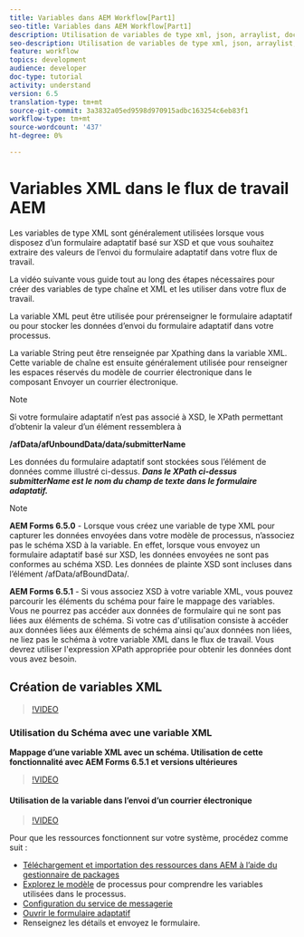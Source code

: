 ```yaml
---
title: Variables dans AEM Workflow[Part1]
seo-title: Variables dans AEM Workflow[Part1]
description: Utilisation de variables de type xml, json, arraylist, document dans le processus aem
seo-description: Utilisation de variables de type xml, json, arraylist, document dans le processus aem
feature: workflow
topics: development
audience: developer
doc-type: tutorial
activity: understand
version: 6.5
translation-type: tm+mt
source-git-commit: 3a3832a05ed9598d970915adbc163254c6eb83f1
workflow-type: tm+mt
source-wordcount: '437'
ht-degree: 0%

---
```



# Variables XML dans le flux de travail AEM

Les variables de type XML sont généralement utilisées lorsque vous disposez d’un formulaire adaptatif basé sur XSD et que vous souhaitez extraire des valeurs de l’envoi du formulaire adaptatif dans votre flux de travail.

La vidéo suivante vous guide tout au long des étapes nécessaires pour créer des variables de type chaîne et XML et les utiliser dans votre flux de travail.

La variable XML peut être utilisée pour prérenseigner le formulaire adaptatif ou pour stocker les données d’envoi du formulaire adaptatif dans votre processus.

La variable String peut être renseignée par Xpathing dans la variable XML. Cette variable de chaîne est ensuite généralement utilisée pour renseigner les espaces réservés du modèle de courrier électronique dans le composant Envoyer un courrier électronique.

>[!NOTE]
>
>Si votre formulaire adaptatif n’est pas associé à XSD, le XPath permettant d’obtenir la valeur d’un élément ressemblera à
>
>**/afData/afUnboundData/data/submitterName**

Les données du formulaire adaptatif sont stockées sous l’élément de données comme illustré ci-dessus. **_Dans le XPath ci-dessus submitterName est le nom du champ de texte dans le formulaire adaptatif._**

>[!NOTE]
>
>**AEM Forms 6.5.0** - Lorsque vous créez une variable de type XML pour capturer les données envoyées dans votre modèle de processus, n’associez pas le schéma XSD à la variable. En effet, lorsque vous envoyez un formulaire adaptatif basé sur XSD, les données envoyées ne sont pas conformes au schéma XSD. Les données de plainte XSD sont incluses dans l’élément /afData/afBoundData/.
>
>**AEM Forms 6.5.1** - Si vous associez XSD à votre variable XML, vous pouvez parcourir les éléments du schéma pour faire le mappage des variables. Vous ne pourrez pas accéder aux données de formulaire qui ne sont pas liées aux éléments de schéma. Si votre cas d&#39;utilisation consiste à accéder aux données liées aux éléments de schéma ainsi qu&#39;aux données non liées, ne liez pas le schéma à votre variable XML dans le flux de travail. Vous devrez utiliser l&#39;expression XPath appropriée pour obtenir les données dont vous avez besoin.

## Création de variables XML

>[!VIDEO](https://video.tv.adobe.com/v/26440?quality=12?autoplay=1)

### Utilisation du Schéma avec une variable XML

**Mappage d’une variable XML avec un schéma. Utilisation de cette fonctionnalité avec AEM Forms 6.5.1 et versions ultérieures**

>[!VIDEO](https://video.tv.adobe.com/v/28098?quality=9&learn=on)

#### Utilisation de la variable dans l’envoi d’un courrier électronique

>[!VIDEO](https://video.tv.adobe.com/v/26441?quality=12&learn=on)

Pour que les ressources fonctionnent sur votre système, procédez comme suit :

* [Téléchargement et importation des ressources dans AEM à l’aide du gestionnaire de packages](assets/xmlandstringvariable.zip)
* [Explorez le modèle](http://localhost:4502/editor.html/conf/global/settings/workflow/models/vacationrequest.html) de processus pour comprendre les variables utilisées dans le processus.
* [Configuration du service de messagerie](https://helpx.adobe.com/experience-manager/6-5/sites/administering/using/notification.html#ConfiguringtheMailService)
* [Ouvrir le formulaire adaptatif](http://localhost:4502/content/dam/formsanddocuments/applicationfortimeoff/jcr:content?wcmmode=disabled)
* Renseignez les détails et envoyez le formulaire.

